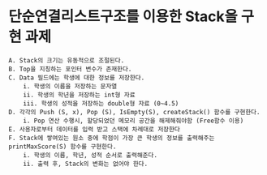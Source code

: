 # 단순연결리스트구조를 이용한 Stack을 구현 과제
    A. Stack의 크기는 유동적으로 조절된다. 
    B. Top을 지칭하는 포인터 변수가 존재한다. 
    C. Data 필드에는 학생에 대한 정보를 저장한다.
        i. 학생의 이름을 저장하는 문자열
        ii. 학생의 학년을 저장하는 int형 자료
        iii. 학생의 성적을 저장하는 double형 자료 (0~4.5)
    D. 각각의 Push (S, x), Pop (S), IsEmpty(S), createStack() 함수를 구현한다. 
        i. Pop 연산 수행시, 할당되었던 메모리 공간을 해제해줘야함 (Free함수 이용)
    E. 사용자로부터 데이터를 입력 받고 스택에 차례대로 저장한다
    F. Stack에 쌓여있는 원소 중에 학점이 가장 큰 학생의 정보를 출력해주는 printMaxScore(S) 함수를 구현한다. 
        i. 학생의 이름, 학년, 성적 순서로 출력해준다.
        ii. 출력 후, Stack의 변화는 없어야 한다.
